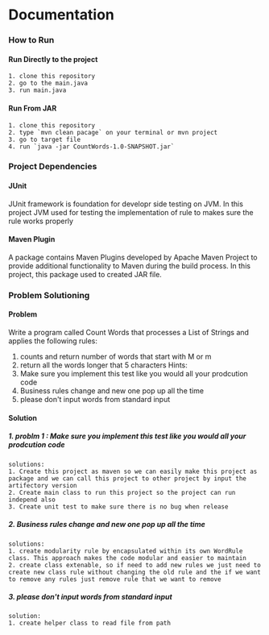 # Documentation
### How to Run
#### Run Directly to the project
```
1. clone this repository
2. go to the main.java
3. run main.java
```
#### Run From JAR
```
1. clone this repository
2. type `mvn clean pacage` on your terminal or mvn project
3. go to target file
4. run `java -jar CountWords-1.0-SNAPSHOT.jar`
```

### Project Dependencies
#### JUnit
JUnit framework is foundation for developr side testing on JVM.
In this project JVM used for testing the implementation of rule to makes sure the rule works properly

#### Maven Plugin
A package contains Maven Plugins developed by Apache Maven Project to provide additional functionality to Maven during the build process.
In this project, this package used to created JAR file.

### Problem Solutioning
#### Problem
Write a program called Count Words that processes a List of Strings and applies the following rules:
1. counts and return number of words that start with M or m
2. return all the words longer that 5 characters
Hints:
1. Make sure you implement this test like you would all your prodcution code
2. Business rules change and new one pop up all the time
3. please don't input words from standard input

#### Solution
##### 1. problm 1 : Make sure you implement this test like you would all your prodcution code
```
solutions:
1. Create this project as maven so we can easily make this project as package and we can call this project to other project by input the artifectory version
2. Create main class to run this project so the project can run independ also
3. Create unit test to make sure there is no bug when release 
```
##### 2. Business rules change and new one pop up all the time
```
solutions:
1. create modularity rule by encapsulated within its own WordRule class. This approach makes the code modular and easier to maintain
2. create class extenable, so if need to add new rules we just need to create new class rule without changing the old rule and the if we want to remove any rules just remove rule that we want to remove
```
##### 3. please don't input words from standard input
```
solution:
1. create helper class to read file from path
```


